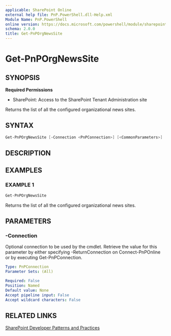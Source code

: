 ```yaml
---
applicable: SharePoint Online
external help file: PnP.PowerShell.dll-Help.xml
Module Name: PnP.PowerShell
online version: https://docs.microsoft.com/powershell/module/sharepoint-pnp/get-pnporgnewssite
schema: 2.0.0
title: Get-PnPOrgNewsSite
---
```


# Get-PnPOrgNewsSite

## SYNOPSIS

**Required Permissions**

* SharePoint: Access to the SharePoint Tenant Administration site

Returns the list of all the configured organizational news sites.

## SYNTAX

```powershell
Get-PnPOrgNewsSite [-Connection <PnPConnection>] [<CommonParameters>]
```

## DESCRIPTION

## EXAMPLES

### EXAMPLE 1
```powershell
Get-PnPOrgNewsSite
```

Returns the list of all the configured organizational news sites.

## PARAMETERS

### -Connection
Optional connection to be used by the cmdlet. Retrieve the value for this parameter by either specifying -ReturnConnection on Connect-PnPOnline or by executing Get-PnPConnection.

```yaml
Type: PnPConnection
Parameter Sets: (All)

Required: False
Position: Named
Default value: None
Accept pipeline input: False
Accept wildcard characters: False
```

## RELATED LINKS

[SharePoint Developer Patterns and Practices](https://aka.ms/sppnp)